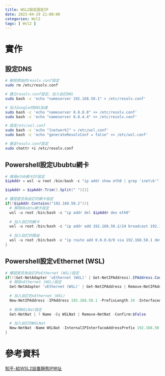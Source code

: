 ```yaml
---
title: WSL2設定固定IP
date: 2023-04-29 21:00:00
categories: Wsl2
tags: [ Wsl2 ]
---
```


# 實作

## 設定DNS
```bash
# 刪除原始的resolv.conf設定
sudo rm /etc/resolv.conf

# 建立resolv.conf設定，加入自訂DNS
sudo bash -c 'echo "nameserver 192.168.50.1" > /etc/resolv.conf'

# 加入Google的DNS加速
sudo bash -c 'echo "nameserver 8.8.8.8" >> /etc/resolv.conf'
sudo bash -c 'echo "nameserver 8.8.4.4" >> /etc/resolv.conf'

# 設定/etc/wsl.conf
sudo bash -c 'echo "[network]" > /etc/wsl.conf'
sudo bash -c 'echo "generateResolvConf = false" >> /etc/wsl.conf'

# 鎖定resolv.conf設定
sudo chattr +i /etc/resolv.conf
```

<!--more-->

## Powershell設定Ububtu網卡
```powershell
# 搜尋eth0網卡IP設定
$ipAddr = wsl -u root /bin/bash -c "ip addr show eth0 | grep 'inet\b'"

$ipAddr = $ipAddr.Trim().Split(" ")[1]

# 確認是否為自訂的網卡設定
if(!$ipAddr.Contains("192.168.50.2")){
  # 移除Ububtu網卡設定
  wsl -u root /bin/bash -c "ip addr del $ipAddr dev eth0"
  
  # 加入自訂的網卡
  wsl -u root /bin/bash -c "ip addr add 192.168.50.2/24 broadcast 192.168.50.255 dev eth0"
  
  # 加入自訂的路由
  wsl -u root /bin/bash -c "ip route add 0.0.0.0/0 via 192.168.50.1 dev eth0"
}
```
<!-- sudo ip addr del $(ip addr show eth0 | grep 'inet\b' | awk '{print $2}' | head -n 1) dev eth0 -->
<!-- sudo ip addr add 192.168.50.2/24 broadcast 192.168.50.255 dev eth0 -->
<!-- sudo ip route add 0.0.0.0/0 via 192.168.50.1 dev eth0 -->

## Powershell設定vEthernet (WSL)
```powershell
# 確認是否為自訂的vEthernet (WSL)設定
if(!(Get-NetAdapter 'vEthernet (WSL)' | Get-NetIPAddress).IPAddress.Contains('192.168.50.1')){
  # 移除vEthernet (WSL)設定
  Get-NetAdapter 'vEthernet (WSL)' | Get-NetIPAddress | Remove-NetIPAddress -Confirm:$False
  
  # 加入自訂的vEthernet (WSL)
  New-NetIPAddress -IPAddress 192.168.50.1 -PrefixLength 24 -InterfaceAlias 'vEthernet (WSL)'
  
  # 移除WSLNat設定
  Get-NetNat | ? Name -Eq WSLNat | Remove-NetNat -Confirm:$False
  
  # 加入自訂的WSLNat
  New-NetNat -Name WSLNat -InternalIPInterfaceAddressPrefix 192.168.50.0/24;
}
```

# 參考資料

[知乎-給WSL2設置靜態IP地址](https://zhuanlan.zhihu.com/p/380779630)